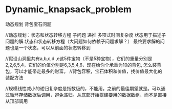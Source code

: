 # Dynamic_knapsack_problem

动态规划 背包宝石问题


//动态规划：状态和状态转移方程   子问题  递推  多项式时间复杂度   状态用于描述子问题的解   状态和状态转移方程（大问题如何依赖子问题求解？）   最终要求解的问题也是一个状态，可以从前面的状态转移到

//假设山洞里共有a,b,c,d ,e这5件宝物（不是5种宝物），它们的重量分别是2,2,6,5,4，它们的价值分别是6,3,5,4,6，现在给你个承重为10的背包, 怎么装背包，可以才能带走最多的财富。
//背包容积，宝石体积和价值，找价值最大化的装配方法

//规模线性减小的递归复杂度是指数级的，不能用。之前的最佳期望就是。可以通过循环存储数据后调用，避免递归。从底部开始搭建要用的数据数组，而不是直接从顶部调用

